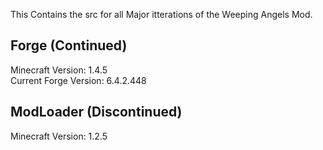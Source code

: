 This Contains the src for all Major itterations of the Weeping Angels Mod.

Forge (Continued)
------

Minecraft Version: 1.4.5  
Current Forge Version: 6.4.2.448

ModLoader (Discontinued)
------

Minecraft Version: 1.2.5
